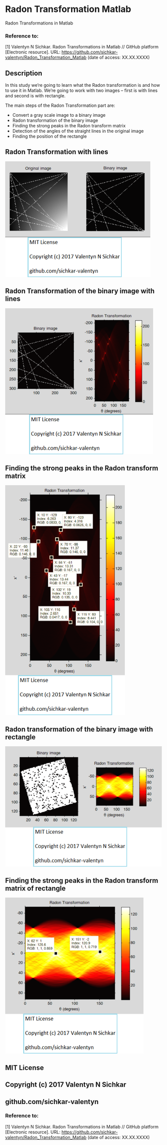 # Radon Transformation Matlab
Radon Transformations in Matlab

### Reference to:
[1] Valentyn N Sichkar. Radon Transformations in Matlab // GitHub platform [Electronic resource]. URL: https://github.com/sichkar-valentyn/Radon_Transformation_Matlab (date of access: XX.XX.XXXX)

## Description
In this study we’re going to learn what the Radon transformation is and how to use it in Matlab. We’re going to work with two images – first is with lines and second is with rectangle.

<p>The main steps of the Radon Transformation part are:</p>
<ul>
<li>Convert a gray scale image to a binary image</li>
<li>Radon transformation of the binary image</li>
<li>Finding the strong peaks in the Radon transform matrix</li>
<li>Detection of the angles of the straight lines in the original image</li>
<li>Finding the position of the rectangle</li>
</ul>

## Radon Transformation with lines
![Results](images/Radon_Transformation_with_lines.png)

## Radon Transformation of the binary image with lines
![Results](images/Radon_transformation_of_the_binary_image_with_lines.png)

## Finding the strong peaks in the Radon transform matrix
![Results](images/Finding_the_strong_peaks_in_the_Radon_transform_matrix.png)

## Radon transformation of the binary image with rectangle
![Results](images/Radon_transformation_of_the_binary_image_with_rectangle.png)

## Finding the strong peaks in the Radon transform matrix of rectangle
![Results](images/Finding_the_strong_peaks_in_the_Radon_transform_matrix_of_rectangle.png)

## MIT License
## Copyright (c) 2017 Valentyn N Sichkar
## github.com/sichkar-valentyn
### Reference to:
[1] Valentyn N Sichkar. Radon Transformations in Matlab // GitHub platform [Electronic resource]. URL: https://github.com/sichkar-valentyn/Radon_Transformation_Matlab (date of access: XX.XX.XXXX)
